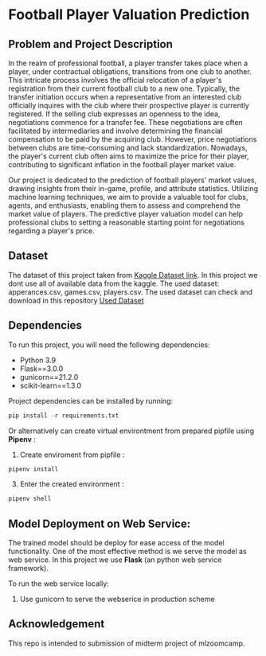 # Football Player Valuation Prediction
## Problem and Project Description
In the realm of professional football, a player transfer takes place when a player, under contractual obligations, transitions from one club to another. This intricate process involves the official relocation of a player's registration from their current football club to a new one. Typically, the transfer initiation occurs when a representative from an interested club officially inquires with the club where their prospective player is currently registered. If the selling club expresses an openness to the idea, negotiations commence for a transfer fee. These negotiations are often facilitated by intermediaries and involve determining the financial compensation to be paid by the acquiring club. However, price negotiations between clubs are time-consuming and lack standardization. Nowadays, the player's current club often aims to maximize the price for their player, contributing to significant inflation in the football player market value.

Our project is dedicated to the prediction of football players' market values, drawing insights from their in-game, profile, and attribute statistics. Utilizing machine learning techniques, we aim to provide a valuable tool for clubs, agents, and enthusiasts, enabling them to assess and comprehend the market value of players. The predictive player valuation model can help professional clubs to setting a reasonable starting point for negotiations regarding a player's price.

## Dataset
The dataset of this project taken from [Kaggle Dataset link](https://www.kaggle.com/datasets/davidcariboo/player-scores). In this project we dont use all of available data from the kaggle. The used dataset: apperances.csv, games.csv, players.csv. The used dataset can check and download in this repository [Used Dataset](./data-raw)

## Dependencies 
To run this project, you will need the following dependencies:
* Python 3.9
* Flask==3.0.0
* gunicorn==21.2.0
* scikit-learn==1.3.0

Project dependencies can be installed by running:
```python
pip install -r requirements.txt
```

Or alternatively can create virtual environtment from prepared pipfile using **Pipenv** :
1. Create enviroment from pipfile : 
```python
pipenv install
```

3. Enter the created environment :
```python
pipenv shell
```


## Model Deployment on Web Service:
The trained model should be deploy for ease access of the model functionality. One of the most effective method is we serve the model as web service. In this project we use **Flask** (an python web service  framework). 

To run the web service locally:

1. Use gunicorn to serve the webserice in production scheme




## Acknowledgement
This repo is intended to submission of midterm project of mlzoomcamp.
